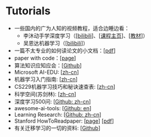 # Tutorials

- 一些国内的广为人知的视频教程，适合边睡边看：
  - 李沐动手学深度学习（[[bilibili](https://space.bilibili.com/1567748478/channel/seriesdetail?sid=358497)]、[[课程主页](https://courses.d2l.ai/zh-v2/)]、[[教材](https://zh-v2.d2l.ai/)]）
  - 吴恩达机器学习（[[bilibili](https://www.bilibili.com/video/BV1Pa411X76s/?spm_id_from=333.337.search-card.all.click&vd_source=62c6b20b70c91e96b6a69bd5e1f914a8)]）
- 一篇不太专业的如何读论文的小文档：\[[pdf](https://github.com/CS-BAOYAN/CSBasicKnowledge/blob/main/%E8%AE%BA%E6%96%87%E7%B2%97%E8%AF%BB%E6%94%BB%E7%95%A5.md)\]
- paper with code：[[page](https://paperswithcode.com/)]
- 算法知识应知应会：[[Github](https://github.com/nosuggest/Reflection_Summary)]
- Microsoft AI-EDU: [[zh-cn](https://microsoft.github.io/ai-edu/index.html)]
- 机器学习入门指南: [[zh-cn](https://tjxj.github.io/)]
- CS229机器学习技巧和秘诀速查表: [[zh-cn](https://stanford.edu/~shervine/l/zh/teaching/cs-229/cheatsheet-machine-learning-tips-and-tricks#)]
- 科学空间(苏剑林): [[zh-cn](https://spaces.ac.cn/)]
- 深度学习500问: [[Github: zh-cn](https://github.com/scutan90/DeepLearning-500-questions)]
- awesome-ai-tools: [[Github: en](https://github.com/NoFish-528/awesome-ai-tools)]
- Learning Research: [[Github: zh-cn](https://github.com/pengsida/learning_research)]
- Stanford HowToReadpaper: [[page](https://web.stanford.edu/class/ee384m/Handouts/HowtoReadPaper.pdf)] [[pdf](https://github.com/CS-BAOYAN/CSBasicKnowledge/blob/main/HowtoReadPaper.pdf)]
- 有关迁移学习的一切的资料: [[Github](https://github.com/jindongwang/transferlearning)]